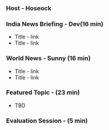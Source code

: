 ### Host - Hoseock
### India News Briefing - Dev(16 min)
* Title - link
* Title - link
### World News - Sunny (16 min)
* Title - link
* Title - link
### Featured Topic - (23 min)
* TBD
### Evaluation Session - (5 min)
